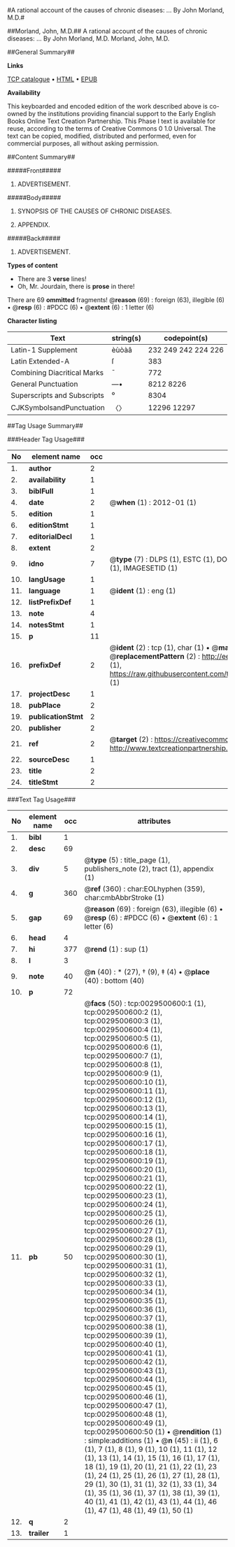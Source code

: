 #A rational account of the causes of chronic diseases: ... By John Morland, M.D.#

##Morland, John, M.D.##
A rational account of the causes of chronic diseases: ... By John Morland, M.D.
Morland, John, M.D.

##General Summary##

**Links**

[TCP catalogue](http://www.ota.ox.ac.uk/tcp/)  • 
[HTML](http://tei.it.ox.ac.uk/tcp/Texts-HTML/free/004/004859415.html)  • 
[EPUB](http://tei.it.ox.ac.uk/tcp/Texts-EPUB/free/004/004859415.epub)

**Availability**

This keyboarded and encoded edition of the
	       work described above is co-owned by the institutions
	       providing financial support to the Early English Books
	       Online Text Creation Partnership. This Phase I text is
	       available for reuse, according to the terms of Creative
	       Commons 0 1.0 Universal. The text can be copied,
	       modified, distributed and performed, even for
	       commercial purposes, all without asking permission.


##Content Summary##

#####Front#####

1. ADVERTISEMENT.

#####Body#####

1. SYNOPSIS OF THE CAUSES OF CHRONIC DISEASES.

1. APPENDIX.

#####Back#####

1. ADVERTISEMENT.

**Types of content**

  * There are 3 **verse** lines!
  * Oh, Mr. Jourdain, there is **prose** in there!

There are 69 **ommitted** fragments! 
 @__reason__ (69) : foreign (63), illegible (6)  •  @__resp__ (6) : #PDCC (6)  •  @__extent__ (6) : 1 letter (6)

**Character listing**


|Text|string(s)|codepoint(s)|
|---|---|---|
|Latin-1 Supplement|èùòàâ|232 249 242 224 226|
|Latin Extended-A|ſ|383|
|Combining             Diacritical Marks|̄|772|
|General Punctuation|—•|8212 8226|
|Superscripts             and Subscripts|⁰|8304|
|CJKSymbolsandPunctuation|〈〉|12296 12297|

##Tag Usage Summary##

###Header Tag Usage###

|No|element name|occ|attributes|
|---|---|---|---|
|1.|__author__|2||
|2.|__availability__|1||
|3.|__biblFull__|1||
|4.|__date__|2| @__when__ (1) : 2012-01 (1)|
|5.|__edition__|1||
|6.|__editionStmt__|1||
|7.|__editorialDecl__|1||
|8.|__extent__|2||
|9.|__idno__|7| @__type__ (7) : DLPS (1), ESTC (1), DOCNO (1), TCP (1), GALEDOCNO (1), CONTENTSET (1), IMAGESETID (1)|
|10.|__langUsage__|1||
|11.|__language__|1| @__ident__ (1) : eng (1)|
|12.|__listPrefixDef__|1||
|13.|__note__|4||
|14.|__notesStmt__|1||
|15.|__p__|11||
|16.|__prefixDef__|2| @__ident__ (2) : tcp (1), char (1)  •  @__matchPattern__ (2) : ([0-9\-]+):([0-9IVX]+) (1), (.+) (1)  •  @__replacementPattern__ (2) : http://eebo.chadwyck.com/downloadtiff?vid=$1&page=$2 (1), https://raw.githubusercontent.com/textcreationpartnership/Texts/master/tcpchars.xml#$1 (1)|
|17.|__projectDesc__|1||
|18.|__pubPlace__|2||
|19.|__publicationStmt__|2||
|20.|__publisher__|2||
|21.|__ref__|2| @__target__ (2) : https://creativecommons.org/publicdomain/zero/1.0/ (1), http://www.textcreationpartnership.org/docs/. (1)|
|22.|__sourceDesc__|1||
|23.|__title__|2||
|24.|__titleStmt__|2||


###Text Tag Usage###

|No|element name|occ|attributes|
|---|---|---|---|
|1.|__bibl__|1||
|2.|__desc__|69||
|3.|__div__|5| @__type__ (5) : title_page (1), publishers_note (2), tract (1), appendix (1)|
|4.|__g__|360| @__ref__ (360) : char:EOLhyphen (359), char:cmbAbbrStroke (1)|
|5.|__gap__|69| @__reason__ (69) : foreign (63), illegible (6)  •  @__resp__ (6) : #PDCC (6)  •  @__extent__ (6) : 1 letter (6)|
|6.|__head__|4||
|7.|__hi__|377| @__rend__ (1) : sup (1)|
|8.|__l__|3||
|9.|__note__|40| @__n__ (40) : * (27), † (9), ‡ (4)  •  @__place__ (40) : bottom (40)|
|10.|__p__|72||
|11.|__pb__|50| @__facs__ (50) : tcp:0029500600:1 (1), tcp:0029500600:2 (1), tcp:0029500600:3 (1), tcp:0029500600:4 (1), tcp:0029500600:5 (1), tcp:0029500600:6 (1), tcp:0029500600:7 (1), tcp:0029500600:8 (1), tcp:0029500600:9 (1), tcp:0029500600:10 (1), tcp:0029500600:11 (1), tcp:0029500600:12 (1), tcp:0029500600:13 (1), tcp:0029500600:14 (1), tcp:0029500600:15 (1), tcp:0029500600:16 (1), tcp:0029500600:17 (1), tcp:0029500600:18 (1), tcp:0029500600:19 (1), tcp:0029500600:20 (1), tcp:0029500600:21 (1), tcp:0029500600:22 (1), tcp:0029500600:23 (1), tcp:0029500600:24 (1), tcp:0029500600:25 (1), tcp:0029500600:26 (1), tcp:0029500600:27 (1), tcp:0029500600:28 (1), tcp:0029500600:29 (1), tcp:0029500600:30 (1), tcp:0029500600:31 (1), tcp:0029500600:32 (1), tcp:0029500600:33 (1), tcp:0029500600:34 (1), tcp:0029500600:35 (1), tcp:0029500600:36 (1), tcp:0029500600:37 (1), tcp:0029500600:38 (1), tcp:0029500600:39 (1), tcp:0029500600:40 (1), tcp:0029500600:41 (1), tcp:0029500600:42 (1), tcp:0029500600:43 (1), tcp:0029500600:44 (1), tcp:0029500600:45 (1), tcp:0029500600:46 (1), tcp:0029500600:47 (1), tcp:0029500600:48 (1), tcp:0029500600:49 (1), tcp:0029500600:50 (1)  •  @__rendition__ (1) : simple:additions (1)  •  @__n__ (45) : ii (1), 6 (1), 7 (1), 8 (1), 9 (1), 10 (1), 11 (1), 12 (1), 13 (1), 14 (1), 15 (1), 16 (1), 17 (1), 18 (1), 19 (1), 20 (1), 21 (1), 22 (1), 23 (1), 24 (1), 25 (1), 26 (1), 27 (1), 28 (1), 29 (1), 30 (1), 31 (1), 32 (1), 33 (1), 34 (1), 35 (1), 36 (1), 37 (1), 38 (1), 39 (1), 40 (1), 41 (1), 42 (1), 43 (1), 44 (1), 46 (1), 47 (1), 48 (1), 49 (1), 50 (1)|
|12.|__q__|2||
|13.|__trailer__|1||
